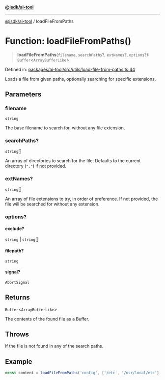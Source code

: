 [**@isdk/ai-tool**](../README.md)

***

[@isdk/ai-tool](../globals.md) / loadFileFromPaths

# Function: loadFileFromPaths()

> **loadFileFromPaths**(`filename`, `searchPaths`?, `extNames`?, `options`?): `Buffer`\<`ArrayBufferLike`\>

Defined in: [packages/ai-tool/src/utils/load-file-from-paths.ts:44](https://github.com/isdk/ai-tool.js/blob/7135b3a67072644f21685b76900b7f351401749e/src/utils/load-file-from-paths.ts#L44)

Loads a file from given paths, optionally searching for specific extensions.

## Parameters

### filename

`string`

The base filename to search for, without any file extension.

### searchPaths?

`string`[]

An array of directories to search for the file. Defaults to the current directory (`"."`) if not provided.

### extNames?

`string`[]

An array of file extensions to try, in order of preference. If not provided, the file will be searched for
                  without any extension.

### options?

#### exclude?

`string` \| `string`[]

#### filepath?

`string`

#### signal?

`AbortSignal`

## Returns

`Buffer`\<`ArrayBufferLike`\>

The contents of the found file as a Buffer.

## Throws

If the file is not found in any of the search paths.

## Example

```typescript
const content = loadFileFromPaths('config', ['/etc', '/usr/local/etc'], ['.json', '.yaml']);
```
